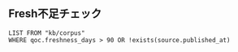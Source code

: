 ## Fresh不足チェック
```dataview
LIST FROM "kb/corpus"
WHERE qoc.freshness_days > 90 OR !exists(source.published_at)
```
